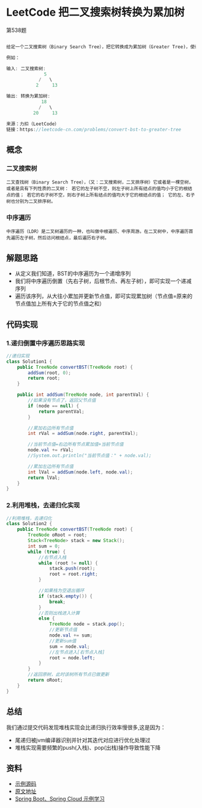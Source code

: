 # LeetCode 把二叉搜索树转换为累加树

第538题

```java

给定一个二叉搜索树（Binary Search Tree），把它转换成为累加树（Greater Tree)，使得每个节点的值是原来的节点值加上所有大于它的节点值之和。

例如：

输入: 二叉搜索树:
              5
            /   \
           2     13

输出: 转换为累加树:
             18
            /   \
          20     13

来源：力扣（LeetCode）
链接：https://leetcode-cn.com/problems/convert-bst-to-greater-tree

```

## 概念

### 二叉搜索树

    二叉查找树（Binary Search Tree），（又：二叉搜索树，二叉排序树）它或者是一棵空树，或者是具有下列性质的二叉树： 若它的左子树不空，则左子树上所有结点的值均小于它的根结点的值； 若它的右子树不空，则右子树上所有结点的值均大于它的根结点的值； 它的左、右子树也分别为二叉排序树。

### 中序遍历

    中序遍历（LDR）是二叉树遍历的一种，也叫做中根遍历、中序周游。在二叉树中，中序遍历首先遍历左子树，然后访问根结点，最后遍历右子树。

## 解题思路

- 从定义我们知道，BST的中序遍历为一个递增序列
- 我们将中序遍历倒置（先右子树，后根节点、再左子树），即可实现一个递减序列
- 遍历该序列，从大往小累加并更新节点值，即可实现累加树（节点值=原来的节点值加上所有大于它的节点值之和）

## 代码实现

### 1.递归倒置中序遍历思路实现

```java
//递归实现
class Solution1 {
    public TreeNode convertBST(TreeNode root) {
        addSum(root, 0);
        return root;
    }

    public int addSum(TreeNode node, int parentVal) {
        //如果没有节点了，返回父节点值
        if (node == null) {
            return parentVal;
        }

        //累加右边所有节点值
        int rVal = addSum(node.right, parentVal);

        //当前节点值=右边所有节点累加值+当前节点值
        node.val += rVal;
        //System.out.println("当前节点值：" + node.val);

        //累加左边所有节点值
        int lVal = addSum(node.left, node.val);
        return lVal;
    }
}
```

### 2.利用堆栈，去递归化实现

```java
//利用堆栈，去递归化
class Solution2 {
    public TreeNode convertBST(TreeNode root) {
        TreeNode oRoot = root;
        Stack<TreeNode> stack = new Stack();
        int sum = 0;
        while (true) {
            //右节点入栈
            while (root != null) {
                stack.push(root);
                root = root.right;
            }

            //如果栈为空退出循环
            if (stack.empty()) {
                break;
            }
            //否则出栈进入计算
            else {
                TreeNode node = stack.pop();
                //更新节点值
                node.val += sum;
                //更新sum值
                sum = node.val;
                //左节点进入[右节点入栈]
                root = node.left;
            }
        }
        //返回原树，此时该树所有节点已做更新
        return oRoot;
    }
}
```

## 总结

我们通过提交代码发现堆栈实现会比递归执行效率慢很多,这是因为：

- 尾递归被jvm编译器识别并针对其迭代对应进行优化处理过
- 堆栈实现需要频繁的push(入栈)、pop(出栈)操作导致性能下降

## 资料

- [示例源码](https://github.com/smltq/spring-boot-demo/blob/master/leetcode/src/main/java/com/easy/leetcode/sub538.java)
- [原文地址](https://github.com/smltq/spring-boot-demo/blob/master/leetcode/src/main/java/com/easy/leetcode/sub538.md)
- [Spring Boot、Spring Cloud 示例学习](https://github.com/smltq/spring-boot-demo)